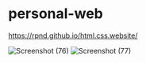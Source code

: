 # personal-web
https://rpnd.github.io/html.css.website/

![Screenshot (76)](https://user-images.githubusercontent.com/74759697/147092597-bb8bde72-8250-42e6-8c9b-8215967b0f97.png)
![Screenshot (77)](https://user-images.githubusercontent.com/74759697/147092603-f1af18af-f57c-4919-9803-082a5c95676a.png)


